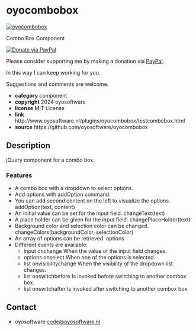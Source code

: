 # oyocombobox
<a href="http://oyosoftware.nl/plugins/oyocombobox/testcombobox.html" target="_blank">
  <img src="http://oyosoftware.nl/plugins/oyocombobox/oyocombobox.jpg" alt="oyocombobox">
</a>
<p>Combo Box Component</p>
<a href="https://www.paypal.com/cgi-bin/webscr?cmd=_donations&amp;currency_code=EUR&amp;business=code@oyosoftware.nl&amp;item_name=donation%20for%20oyotableheader" rel="nofollow">
  <img src="https://www.paypalobjects.com/en_US/i/btn/btn_donate_LG.gif" alt="Donate via PayPal" style="max-width: 100%;vertical-align: top">
</a>
<div>
<p style="max-width: 100%;vertical-align: middle">Please consider supporting me by making a donation via <a href="https://www.paypal.com/cgi-bin/webscr?cmd=_donations&amp;currency_code=EUR&amp;business=code@oyosoftware.nl&amp;item_name=donation%20for%20oyotableheader" rel="nofollow">PayPal</a>.</p>
<p>In this way I can keep working for you.</p>
<p>Suggestions and comments are welcome.</p>
</div>
<ul>
  <li><strong>category</strong> component</li>
  <li><strong>copyright</strong> 2024 oyosoftware </li>
  <li><strong>license</strong> MIT License</li>
  <li><strong>link</strong> http://www.oyosoftware.nl/plugins/oyocombobox/testcombobox.html</li>
  <li><strong>source</strong> https://github.com/oyosoftware/oyocombobox</li>
</ul>
<h2>Description</h2>
<p>jQuery component for a combo box.</p>
<h3>Features</h3>
<ul>
  <li>A combo box with a dropdown to select options.</li>
  <li>Add options with addOption command.</li>
  <li>You can add second content on the left to visualize the options. addOption(text, content)</li>
  <li>An initial value can be set for the input field. changeText(text)</li>
  <li>A place holder can be given for the input field. changePlaceHolder(text)</li>
  <li>Background color and selection color can be changed. changeColors(backgroundColor, selectionColor)</li>
  <li>An array of options can be retrieved. options</li>
  <li>Different events are available:
    <ul>
      <li>input onchange When the value of the input field changes.</li>
      <li>options onselect When one of the options is selected.</li>
      <li>list onvisibilitychange When the visibility of the dropdown list changes.</li>
      <li>list onswitchbefore Is invoked before switching to another combox box.</li>
      <li>list onswitchafter Is invoked after switching to another combox box.</li>
    </ul>  
  </li>
</ul>
<h2>Contact</h2>
<ul>
<li>oyosoftware <a href="mailto:code@oyosoftware.nl">code@oyosoftware.nl</a></li>
</ul>



